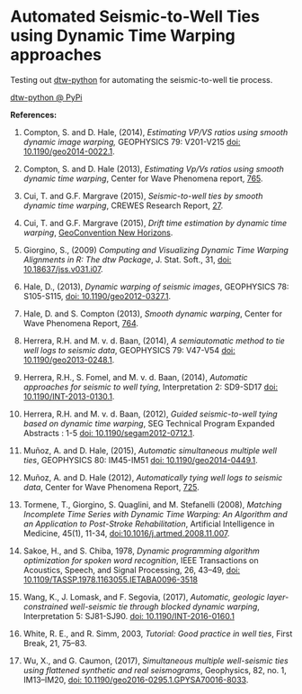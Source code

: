 # Automated Seismic-to-Well Ties using Dynamic Time Warping approaches

Testing out [dtw-python](https://dynamictimewarping.github.io/python/#quickstart) for automating the seismic-to-well tie process.

[dtw-python @ PyPi](https://pypi.org/project/dtw-python/)


**References:**

1. Compton, S. and D. Hale, (2014), *Estimating VP/VS ratios using smooth dynamic image warping,* GEOPHYSICS 79: V201-V215 [doi: 10.1190/geo2014-0022.1](https://doi.org/10.1190/geo2014-0022.1).

1. Compton, S. and D. Hale (2013), *Estimating Vp/Vs ratios using smooth dynamic time warping*, Center for Wave Phenomena report, [765](https://cwp.mines.edu/wp-content/uploads/sites/112/2019/11/CWP-765.pdf).

1. Cui, T. and G.F. Margrave (2015), *Seismic-to-well ties by smooth dynamic time warping*, CREWES Research Report, [27](https://www.crewes.org/ForOurSponsors/ResearchReports/2015/CRR201511.pdf).

1. Cui, T. and G.F. Margrave (2015), *Drift time estimation by dynamic time warping*, [GeoConvention New Horizons](https://geoconvention.com/wp-content/uploads/abstracts/2015/088_GC2015_Drift_time_estimation_by_dynamic_time_warping.pdf).

1. Giorgino, S., (2009) *Computing and Visualizing Dynamic Time Warping Alignments in R: The dtw Package*, J. Stat. Soft., 31, [doi: 10.18637/jss.v031.i07](https://doi.org/10.18637/jss.v031.i07).

1. Hale, D., (2013), *Dynamic warping of seismic images*, GEOPHYSICS 78: S105-S115, [doi: 10.1190/geo2012-0327.1](https://doi.org/10.1190/geo2012-0327.1).

1. Hale, D. and S. Compton (2013), *Smooth dynamic warping*, Center for Wave Phenomena Report, [764](https://cwp.mines.edu/wp-content/uploads/sites/112/2018/08/CWP-764-min.pdf).

1. Herrera, R.H. and M. v. d. Baan, (2014), *A semiautomatic method to tie well logs to seismic data*, GEOPHYSICS 79: V47-V54 [doi: 10.1190/geo2013-0248.1](https://doi.org/10.1190/geo2013-0248.1).

1. Herrera, R.H.,  S. Fomel, and M. v. d. Baan, (2014), *Automatic approaches for seismic to well tying*, Interpretation 2: SD9-SD17 [doi: 10.1190/INT-2013-0130.1](https://doi.org/10.1190/INT-2013-0130.1).

1. Herrera, R.H. and M. v. d. Baan, (2012), *Guided seismic-to-well tying based on dynamic time warping*, SEG Technical Program Expanded Abstracts : 1-5 [doi: 10.1190/segam2012-0712.1](https://doi.org/10.1190/segam2012-0712.1).

1. Muñoz, A. and D. Hale, (2015), *Automatic simultaneous multiple well ties*, GEOPHYSICS 80: IM45-IM51 [doi: 10.1190/geo2014-0449.1](https://doi.org/10.1190/geo2014-0449.1).

1. Muñoz, A. and D. Hale (2012), *Automatically tying well logs to seismic data*, Center for Wave Phenomena Report, [725](https://cwp.mines.edu/wp-content/uploads/sites/112/2018/08/CWP725-min.pdf).

1. Tormene, T., Giorgino, S. Quaglini, and M. Stefanelli (2008), *Matching Incomplete Time Series with Dynamic Time Warping: An Algorithm and an Application to Post-Stroke Rehabilitation*, Artificial Intelligence in Medicine, 45(1), 11-34, [doi:10.1016/j.artmed.2008.11.007](https://doi.org/10.1016/j.artmed.2008.11.007).

1. Sakoe, H., and S. Chiba, 1978, *Dynamic programming algorithm optimization for spoken word recognition*, IEEE Transactions on Acoustics, Speech, and Signal Processing, 26, 43–49, [doi: 10.1109/TASSP.1978.1163055.IETABA0096-3518](https://doi.org/10.1109/TASSP.1978.1163055.IETABA0096-3518)

1. Wang, K., J. Lomask, and F. Segovia, (2017), *Automatic, geologic layer-constrained well-seismic tie through blocked dynamic warping*, Interpretation 5: SJ81-SJ90. [doi: 10.1190/INT-2016-0160.1](https://doi.org/10.1190/INT-2016-0160.1)

1. White, R. E., and R. Simm, 2003, *Tutorial: Good practice in well ties*, First Break, 21, 75–83.

1. Wu, X., and G. Caumon, (2017), *Simultaneous multiple well-seismic ties using flattened synthetic and real seismograms*, Geophysics, 82, no. 1, IM13–IM20, [doi: 10.1190/geo2016-0295.1.GPYSA70016-8033](https://doi.org/10.1190/geo2016-0295.1.GPYSA70016-8033).

